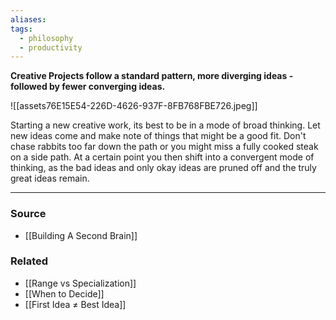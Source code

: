 ```yaml
---
aliases: 
tags:
  - philosophy
  - productivity
---
```

**Creative Projects follow a standard pattern, more diverging ideas - followed by fewer converging ideas.**

![[assets76E15E54-226D-4626-937F-8FB768FBE726.jpeg]]

Starting a new creative work, its best to be in a mode of broad thinking. Let new ideas come and make note of things that might be a good fit. Don't chase rabbits too far down the path or you might miss a fully cooked steak on a side path. At a certain point you then shift into a convergent mode of thinking, as the bad ideas and only okay ideas are pruned off and the truly great ideas remain.

---

### Source
- [[Building A Second Brain]]

### Related
- [[Range vs Specialization]] 
- [[When to Decide]] 
- [[First Idea ≠ Best Idea]]